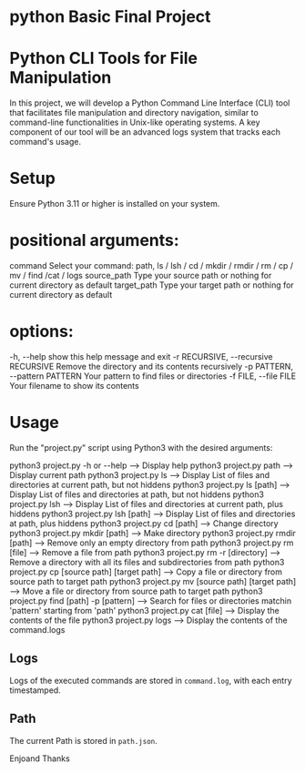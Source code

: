# python Basic Final Project
# Python CLI Tools for File Manipulation

In this project, we will develop a Python Command Line Interface (CLI) tool that facilitates file manipulation and directory navigation, similar to command-line functionalities in Unix-like operating systems. A key component of our tool will be an advanced logs system that tracks each command's usage.

# Setup

Ensure Python 3.11 or higher is installed on your system.

# positional arguments:

  command               Select your command: path, ls / lsh / cd / mkdir / rmdir / rm / cp / mv / find /cat / logs
  source_path           Type your source path or nothing for current directory as default
  target_path           Type your target path or nothing for current directory as default

# options:

  -h, --help            show this help message and exit
  -r RECURSIVE, --recursive RECURSIVE
                        Remove the directory and its contents recursively
  -p PATTERN, --pattern PATTERN
                        Your pattern to find files or directories
  -f FILE, --file FILE  Your filename to show its contents


# Usage

Run the "project.py" script using Python3 with the desired arguments:

python3 project.py -h or --help                   --> Display help
python3 project.py path                           --> Display current path
python3 project.py ls                             --> Display List of files and directories at current path, but not hiddens
python3 project.py ls [path]                      --> Display List of files and directories at path, but not hiddens
python3 project.py lsh                            --> Display List of files and directories at current path, plus hiddens
python3 project.py lsh [path]                     --> Display List of files and directories at path, plus hiddens
python3 project.py cd [path]                      --> Change directory
python3 project.py mkdir [path]                   --> Make directory
python3 project.py rmdir [path]                   --> Remove only an empty directory from path
python3 project.py rm [file]                      --> Remove a file from path
python3 project.py rm -r [directory]              --> Remove a directory with all its files and subdirectories from path
python3 project.py cp [source path] [target path] --> Copy a file or directory from source path to target path
python3 project.py mv [source path] [target path] --> Move a file or directory from source path to target path
python3 project.py find [path] -p [pattern]       --> Search for files or directories matchin 'pattern' starting from 'path'
python3 project.py cat [file]                     --> Display the contents of the file
python3 project.py logs                           --> Display the contents of the command.logs


## Logs

Logs of the executed commands are stored in `command.log`, with each entry timestamped.

## Path

The current Path is stored in `path.json`.


Enjoand Thanks
